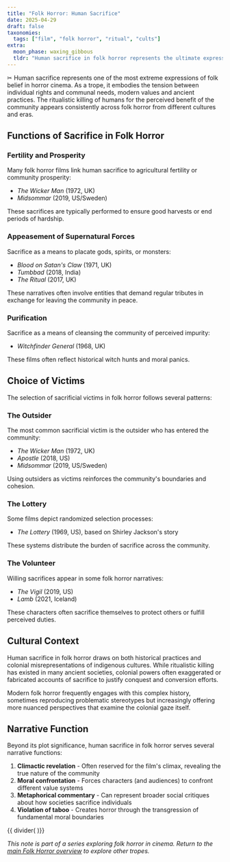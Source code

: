 ```yaml
---
title: "Folk Horror: Human Sacrifice"
date: 2025-04-29
draft: false
taxonomies:
  tags: ["film", "folk horror", "ritual", "cults"]
extra:
  moon_phase: waxing_gibbous
  tldr: "Human sacrifice in folk horror represents the ultimate expression of a community's devotion to traditional beliefs."
---
```


<span class="og">✂︎</span> Human sacrifice represents one of the most extreme expressions of folk belief in horror cinema. As a trope, it embodies the tension between individual rights and communal needs, modern values and ancient practices. The ritualistic killing of humans for the perceived benefit of the community appears consistently across folk horror from different cultures and eras.

## Functions of Sacrifice in Folk Horror

### Fertility and Prosperity

Many folk horror films link human sacrifice to agricultural fertility or community prosperity:
- *The Wicker Man* (1972, UK)
- *Midsommar* (2019, US/Sweden)

These sacrifices are typically performed to ensure good harvests or end periods of hardship.

### Appeasement of Supernatural Forces

Sacrifice as a means to placate gods, spirits, or monsters:
- *Blood on Satan's Claw* (1971, UK)
- *Tumbbad* (2018, India)
- *The Ritual* (2017, UK)

These narratives often involve entities that demand regular tributes in exchange for leaving the community in peace.

### Purification

Sacrifice as a means of cleansing the community of perceived impurity:
- *Witchfinder General* (1968, UK)

These films often reflect historical witch hunts and moral panics.

## Choice of Victims

The selection of sacrificial victims in folk horror follows several patterns:

### The Outsider

The most common sacrificial victim is the outsider who has entered the community:
- *The Wicker Man* (1972, UK)
- *Apostle* (2018, US)
- *Midsommar* (2019, US/Sweden)

Using outsiders as victims reinforces the community's boundaries and cohesion.

### The Lottery

Some films depict randomized selection processes:
- *The Lottery* (1969, US), based on Shirley Jackson's story

These systems distribute the burden of sacrifice across the community.

### The Volunteer

Willing sacrifices appear in some folk horror narratives:
- *The Vigil* (2019, US)
- *Lamb* (2021, Iceland)

These characters often sacrifice themselves to protect others or fulfill perceived duties.

## Cultural Context

Human sacrifice in folk horror draws on both historical practices and colonial misrepresentations of indigenous cultures. While ritualistic killing has existed in many ancient societies, colonial powers often exaggerated or fabricated accounts of sacrifice to justify conquest and conversion efforts.

Modern folk horror frequently engages with this complex history, sometimes reproducing problematic stereotypes but increasingly offering more nuanced perspectives that examine the colonial gaze itself.

## Narrative Function

Beyond its plot significance, human sacrifice in folk horror serves several narrative functions:

1. **Climactic revelation** - Often reserved for the film's climax, revealing the true nature of the community
2. **Moral confrontation** - Forces characters (and audiences) to confront different value systems
3. **Metaphorical commentary** - Can represent broader social critiques about how societies sacrifice individuals
4. **Violation of taboo** - Creates horror through the transgression of fundamental moral boundaries

{{ divider( )}}

*This note is part of a series exploring folk horror in cinema. Return to the [main Folk Horror overview](/notes/folk-horror-overview) to explore other tropes.*
